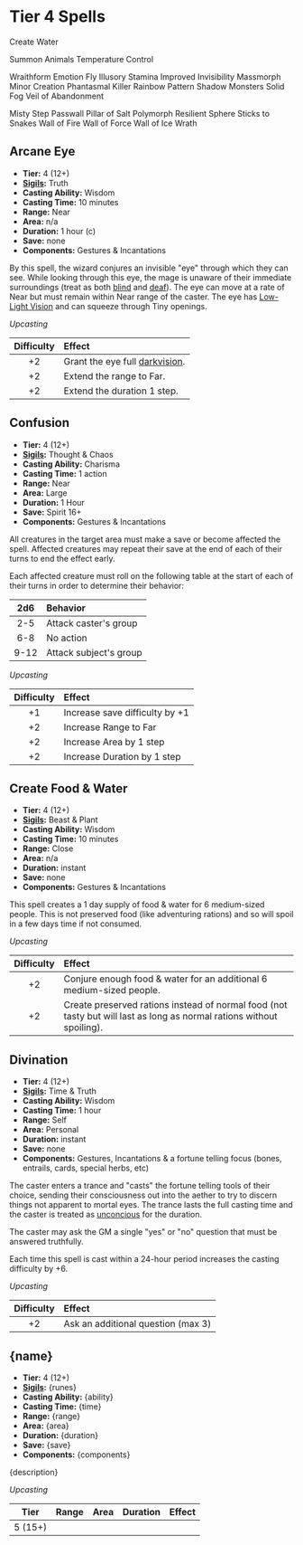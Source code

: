 # Tier 4 Spells

Create Water

Summon Animals
Temperature Control

Wraithform
Emotion
Fly
Illusory Stamina
Improved Invisibility
Massmorph
Minor Creation
Phantasmal Killer
Rainbow Pattern
Shadow Monsters
Solid Fog
Veil of Abandonment

Misty Step
Passwall
Pillar of Salt
Polymorph
Resilient Sphere
Sticks to Snakes
Wall of Fire
Wall of Force
Wall of Ice
Wrath

## Arcane Eye
- **Tier:** 4 (12+)
- **[Sigils](magic/Sigils.md):** Truth
- **Casting Ability:** Wisdom
- **Casting Time:** 10 minutes
- **Range:** Near
- **Area:** n/a
- **Duration:** 1 hour (c)
- **Save:** none
- **Components:** Gestures & Incantations

By this spell, the wizard conjures an invisible "eye" through which they can see.  While looking through this eye, the mage is unaware of their immediate surroundings (treat as both [blind](Combat.md#blinded) and [deaf](Combat.md#deafened)).  The eye can move at a rate of Near but must remain within Near range of the caster.  The eye has [Low-Light Vision](Glossary.md#low-light%20vision) and can squeeze through Tiny openings.

*Upcasting*

| Difficulty | Effect   |
|:----------:|:---------|
| +2         | Grant the eye full [darkvision](Glossary.md#darkvision). |
| +2         | Extend the range to Far. |
| +2         | Extend the duration 1 step. |

## Confusion
- **Tier:** 4 (12+)
- **[Sigils](magic/Sigils.md):** Thought & Chaos
- **Casting Ability:** Charisma
- **Casting Time:** 1 action
- **Range:** Near
- **Area:** Large
- **Duration:** 1 Hour
- **Save:** Spirit 16+
- **Components:** Gestures & Incantations

All creatures in the target area must make a save or become affected the spell.  Affected creatures may repeat their save at the end of each of their turns to end the effect early.

Each affected creature must roll on the following table at the start of each of their turns in order to determine their behavior:

|  2d6 | Behavior |
|:----:|:---------|
|  2-5 | Attack caster's group |
|  6-8 | No action |
| 9-12 | Attack subject's group |

*Upcasting*

| Difficulty | Effect   |
|:----------:|:---------|
| +1         | Increase save difficulty by +1 |
| +2         | Increase Range to Far |
| +2         | Increase Area by 1 step |
| +2         | Increase Duration by 1 step |

## Create Food & Water
- **Tier:** 4 (12+)
- **[Sigils](magic/Sigils.md):** Beast & Plant
- **Casting Ability:** Wisdom
- **Casting Time:** 10 minutes
- **Range:** Close
- **Area:** n/a
- **Duration:** instant
- **Save:** none
- **Components:** Gestures & Incantations

This spell creates a 1 day supply of food & water for 6 medium-sized people.  This is not preserved food (like adventuring rations) and so will spoil in a few days time if not consumed.

*Upcasting*

| Difficulty | Effect   |
|:----------:|:---------|
| +2         | Conjure enough food & water for an additional 6 medium-sized people. |
| +2         | Create preserved rations instead of normal food (not tasty but will last as long as normal rations without spoiling). |

## Divination
- **Tier:** 4 (12+)
- **[Sigils](magic/Sigils.md):** Time & Truth
- **Casting Ability:** Wisdom
- **Casting Time:** 1 hour
- **Range:** Self
- **Area:** Personal
- **Duration:** instant
- **Save:** none
- **Components:** Gestures, Incantations & a fortune telling focus (bones, entrails, cards, special herbs, etc)

The caster enters a trance and "casts" the fortune telling tools of their choice, sending their consciousness out into the aether to try to discern things not apparent to mortal eyes.  The trance lasts the full casting time and the caster is treated as [unconcious](Combat.md#unconcious) for the duration.

The caster may ask the GM a single "yes" or "no" question that must be answered truthfully.

Each time this spell is cast within a 24-hour period increases the casting difficulty by +6.

*Upcasting*

| Difficulty | Effect   |
|:----------:|:---------|
| +2         | Ask an additional question (max 3) |

## {name}
- **Tier:** 4 (12+)
- **[Sigils](magic/Sigils.md):** {runes}
- **Casting Ability:** {ability}
- **Casting Time:** {time}
- **Range:** {range}
- **Area:** {area}
- **Duration:** {duration}
- **Save:** {save}
- **Components:** {components}

{description}

*Upcasting*

| Tier    | Range | Area | Duration | Effect |
|:-------:|:-----:|:----:|:--------:|:-------|
| 5 (15+) |       |      |          |        |
